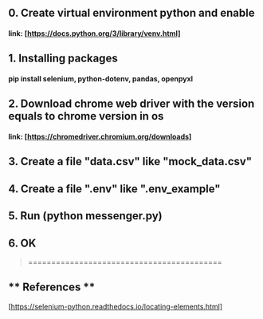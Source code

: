 ## 0. Create virtual environment python and enable
#### link: [https://docs.python.org/3/library/venv.html]

## 1. Installing packages
#### pip install selenium, python-dotenv, pandas, openpyxl

## 2. Download chrome web driver with the version equals to chrome version in os
#### link: [https://chromedriver.chromium.org/downloads]

## 3. Create a file "data.csv" like "mock_data.csv"

## 4. Create a file ".env" like ".env_example"

## 5. Run (python messenger.py)

## 6. OK

> ==========================================

## ** References **
[https://selenium-python.readthedocs.io/locating-elements.html]